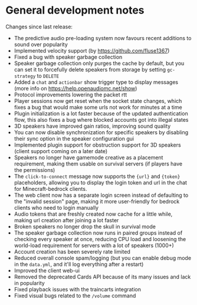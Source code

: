 # General development notes

Changes since last release:
 - The predictive audio pre-loading system now favours recent additions to sound over popularity
 - Implemented velocity support (by https://github.com/fluse1367)
 - Fixed a bug with speaker garbage collection
 - Speaker garbage collection only purges the cache by default, but you can set it to forcefully delete speakers from storage by setting `gc-strategy` to `DELETE`
 - Added a `chat` and `actionbar` show trigger type to display messages (more info on https://help.openaudiomc.net/show)
 - Protocol improvements lowering the packet rtt
 - Player sessions now get reset when the socket state changes, which fixes a bug that would make some urls not work for minutes at a time
 - Plugin initialization is a lot faster because of the updated authentication flow, this also fixes a bug where blocked accounts got into illegal states
 - 3D speakers have improved gain ratios, improving sound quality
 - You can now disable synchronization for specific speakers by disabling their sync option in the speaker configuration gui
 - Implemented plugin support for obstruction support for 3D speakers (client support coming on a later date)
 - Speakers no longer have gamemode creative as a placement requirement, making them usable on survival servers (if players have the permissions)
 - The `click-to-connect` message now supports the `{url}` and `{token}` placeholders, allowing you to display the login token and url in the chat for Minecraft-bedrock clients.
 - The web client now has a separate login screen instead of defaulting to the "invalid session" page, making it more user-friendly for bedrock clients who need to login manually
 - Audio tokens that are freshly created now cache for a little while, making url creation after joining a lot faster
 - Broken speakers no longer drop the skull in survival mode
 - The speaker garbage collection now runs in paired groups instead of checking every speaker at once, reducing CPU load and loosening the world-load requirement for servers with a lot of speakers (1000+)
 - Account creation has been severely rate limited
 - Reduced overall console spam/logging (but you can enable debug mode in the `data.yml`, and it'll log everything after a restart)
 - Improved the client web-ui 
 - Removed the deprecated Cards API because of its many issues and lack in popularity
 - Fixed playback issues with the traincarts integration
 - Fixed visual bugs related to the `/volume` command